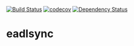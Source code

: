[![Build Status](https://travis-ci.com/boceckts/eadlsync.svg?token=peqtbSMtxkonhsy4FdNH&branch=master)](https://travis-ci.com/boceckts/eadlsync)
[![codecov](https://codecov.io/gh/boceckts/eadlsync/branch/master/graph/badge.svg?token=ewehwOrAe3)](https://codecov.io/gh/boceckts/eadlsync)
[![Dependency Status](https://www.versioneye.com/user/projects/58908950a23e810048f68204/badge.svg?style=flat-square)](https://www.versioneye.com/user/projects/58908950a23e810048f68204)

# eadlsync
